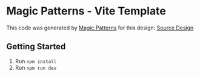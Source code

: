 # Magic Patterns - Vite Template

This code was generated by [Magic Patterns](https://magicpatterns.com) for this design: [Source Design](https://www.magicpatterns.com/c/upsrlx6ace8qovwa7gjxey)

## Getting Started

1. Run `npm install`
2. Run `npm run dev`

